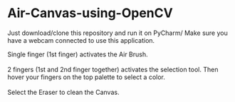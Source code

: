 # Air-Canvas-using-OpenCV

Just download/clone this repository and run it on PyCharm/
Make sure you have a webcam connected to use this application.

Single finger (1st finger) activates the Air Brush.<br><br>
2 fingers (1st and 2nd finger together) activates the selection tool. Then hover your fingers on the top palette to select a color.<br><br>
Select the Eraser to clean the Canvas.<br><br>
